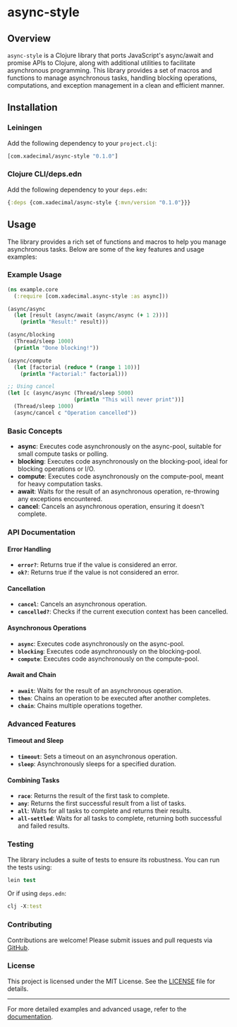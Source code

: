 # async-style

## Overview

`async-style` is a Clojure library that ports JavaScript's async/await and promise APIs to Clojure, along with additional utilities to facilitate asynchronous programming. This library provides a set of macros and functions to manage asynchronous tasks, handling blocking operations, computations, and exception management in a clean and efficient manner.

## Installation

### Leiningen

Add the following dependency to your `project.clj`:

```clojure
[com.xadecimal/async-style "0.1.0"]
```

### Clojure CLI/deps.edn

Add the following dependency to your `deps.edn`:

```clojure
{:deps {com.xadecimal/async-style {:mvn/version "0.1.0"}}}
```

## Usage

The library provides a rich set of functions and macros to help you manage asynchronous tasks. Below are some of the key features and usage examples:

### Example Usage

```clojure
(ns example.core
  (:require [com.xadecimal.async-style :as async]))

(async/async
  (let [result (async/await (async/async (+ 1 2)))]
    (println "Result:" result)))

(async/blocking
  (Thread/sleep 1000)
  (println "Done blocking!"))

(async/compute
  (let [factorial (reduce * (range 1 10))]
    (println "Factorial:" factorial)))

;; Using cancel
(let [c (async/async (Thread/sleep 5000)
                     (println "This will never print"))]
  (Thread/sleep 1000)
  (async/cancel c "Operation cancelled"))
```

### Basic Concepts

- **async**: Executes code asynchronously on the async-pool, suitable for small compute tasks or polling.
- **blocking**: Executes code asynchronously on the blocking-pool, ideal for blocking operations or I/O.
- **compute**: Executes code asynchronously on the compute-pool, meant for heavy computation tasks.
- **await**: Waits for the result of an asynchronous operation, re-throwing any exceptions encountered.
- **cancel**: Cancels an asynchronous operation, ensuring it doesn't complete.

### API Documentation

#### Error Handling
- **`error?`**: Returns true if the value is considered an error.
- **`ok?`**: Returns true if the value is not considered an error.

#### Cancellation
- **`cancel`**: Cancels an asynchronous operation.
- **`cancelled?`**: Checks if the current execution context has been cancelled.

#### Asynchronous Operations
- **`async`**: Executes code asynchronously on the async-pool.
- **`blocking`**: Executes code asynchronously on the blocking-pool.
- **`compute`**: Executes code asynchronously on the compute-pool.

#### Await and Chain
- **`await`**: Waits for the result of an asynchronous operation.
- **`then`**: Chains an operation to be executed after another completes.
- **`chain`**: Chains multiple operations together.

### Advanced Features

#### Timeout and Sleep
- **`timeout`**: Sets a timeout on an asynchronous operation.
- **`sleep`**: Asynchronously sleeps for a specified duration.

#### Combining Tasks
- **`race`**: Returns the result of the first task to complete.
- **`any`**: Returns the first successful result from a list of tasks.
- **`all`**: Waits for all tasks to complete and returns their results.
- **`all-settled`**: Waits for all tasks to complete, returning both successful and failed results.

### Testing

The library includes a suite of tests to ensure its robustness. You can run the tests using:

```clojure
lein test
```

Or if using `deps.edn`:

```clojure
clj -X:test
```

### Contributing

Contributions are welcome! Please submit issues and pull requests via [GitHub](https://github.com/xadecimal/async-style).

### License

This project is licensed under the MIT License. See the [LICENSE](./LICENSE) file for details.

---

For more detailed examples and advanced usage, refer to the [documentation](https://github.com/xadecimal/async-style).
